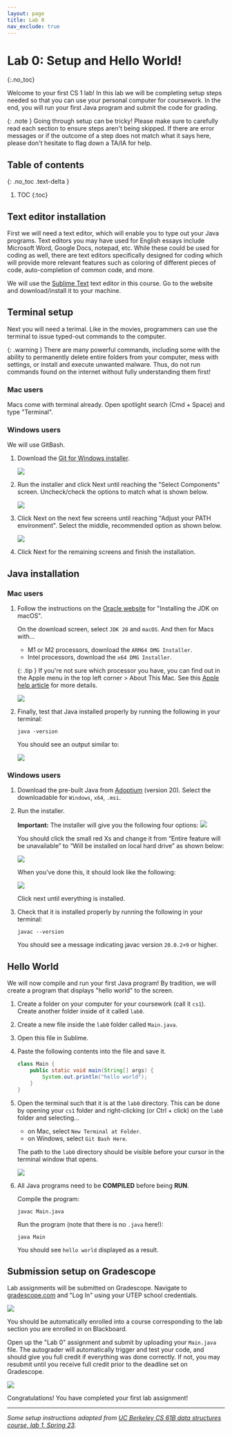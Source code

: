 ```yaml
---
layout: page
title: Lab 0
nav_exclude: true
---
```


# Lab 0: Setup and Hello World!
{:.no_toc}

Welcome to your first CS 1 lab! In this lab we will be completing setup steps needed so that you can use your personal computer for coursework. In the end, you will run your first Java program and submit the code for grading.

{: .note }
Going through setup can be tricky! Please make sure to carefully read each section to ensure steps aren't being skipped. If there are error messages or if the outcome of a step does not match what it says here, please don't hesitate to flag down a TA/IA for help.

## Table of contents
{: .no_toc .text-delta }

1. TOC
{:toc}

## Text editor installation

First we will need a text editor, which will enable you to type out your Java programs. Text editors you may have used for English essays include Microsoft Word, Google Docs, notepad, etc. While these could be used for coding as well, there are text editors specifically designed for coding which will provide more relevant features such as coloring of different pieces of code, auto-completion of common code, and more.

We will use the [Sublime Text](https://www.sublimetext.com/) text editor in this course. Go to the website and download/install it to your machine.

## Terminal setup

Next you will need a terimal. Like in the movies, programmers can use the terminal to issue typed-out commands to the computer.

{: .warning }
There are many powerful commands, including some with the ability to permanently delete entire folders from your computer, mess with settings, or install and execute unwanted malware. Thus, do not run commands found on the internet without fully understanding them first!

### Mac users

Macs come with terminal already. Open spotlight search (Cmd + Space) and type "Terminal".

### Windows users

We will use GitBash.

1. Download the [Git for Windows installer](http://git-scm.com/download/).

	![](git_download.png)

2. Run the installer and click Next until reaching the "Select Components" screen. Uncheck/check the options to match what is shown below.

	![](git_install_components.png)

3. Click Next on the next few screens until reaching "Adjust your PATH environment". Select the middle, recommended option as shown below.

	![](git_path_install.png)

4. Click Next for the remaining screens and finish the installation.


## Java installation

### Mac users

1. Follow the instructions on the [Oracle website](https://docs.oracle.com/en/java/javase/20/install/installation-jdk-macos.html#GUID-F575EB4A-70D3-4AB4-A20E-DBE95171AB5F) for "Installing the JDK on macOS".

	On the download screen, select `JDK 20` and `macOS`. And then for Macs with...
	- M1 or M2 processors, download the `ARM64 DMG Installer`.
	- Intel processors, download the `x64 DMG Installer`.

	{: .tip }
	If you're not sure which processor you have, you can find out in the Apple menu in the top left corner > About This Mac. See this [Apple help article](https://support.apple.com/en-us/HT211814) for more details.

	![](mac-java-download.png)

2. Finally, test that Java installed properly by running the following in your terminal:

	```shell
	java -version
	```

	You should see an output similar to:
	 
	![](java-version.png)

### Windows users

1. Download the pre-built Java from [Adoptium](https://adoptium.net/temurin/releases/?version=20) (version 20). Select the downloadable for `Windows`, `x64`, `.msi`.

2. Run the installer.

	**Important:** The installer will give you the following four options:
	![](openJDK_install_1.png)

	You should click the small red Xs and change it from “Entire feature will be unavailable” to “Will be installed on local hard drive” as shown below:

	![](openJDK_install_2.png)

	When you’ve done this, it should look like the following:

	![](openJDK_install_3.png)
	
	Click next until everything is installed.

3. Check that it is installed properly by running the following in your terminal:

	```shell
	javac --version
	```

	You should see a message indicating javac version `20.0.2+9` or higher.

## Hello World

We will now compile and run your first Java program! By tradition, we will create a program that displays "hello world" to the screen.

1. Create a folder on your computer for your coursework (call it `cs1`). Create another folder inside of it called `lab0`.

2. Create a new file inside the `lab0` folder called `Main.java`.

3. Open this file in Sublime.

4. Paste the following contents into the file and save it.

	```java
	class Main {
		public static void main(String[] args) {
			System.out.println("hello world");
		}
	}
	```

5. Open the terminal such that it is at the `lab0` directory. This can be done by opening your `cs1` folder and right-clicking (or Ctrl + click) on the `lab0` folder and selecting...

	- on Mac, select `New Terminal at Folder`.
	- on Windows, select `Git Bash Here`.

	The path to the `lab0` directory should be visible before your cursor in the terminal window that opens.

	![](terminal-location.png)

6. All Java programs need to be **COMPILED** before being **RUN**.

	Compile the program:

	```shell
	javac Main.java
	```

	Run the program (note that there is no `.java` here!):

	```shell
	java Main
	```

	You should see `hello world` displayed as a result.

## Submission setup on Gradescope

Lab assignments will be submitted on Gradescope. Navigate to [gradescope.com](https://www.gradescope.com/) and "Log In" using your UTEP school credentials.

![](gradescope-login.png)

You should be automatically enrolled into a course corresponding to the lab section you are enrolled in on Blackboard.

Open up the "Lab 0" assignment and submit by uploading your `Main.java` file. The autograder will automatically trigger and test your code, and should give you full credit if everything was done correctly. If not, you may resubmit until you receive full credit prior to the deadline set on Gradescope.

![](gradescope-success.png)

Congratulations! You have completed your first lab assignment!

---
_Some setup instructions adapted from [UC Berkeley CS 61B data structures course, lab 1, Spring 23](https://sp23.datastructur.es/materials/lab/lab01/)._
